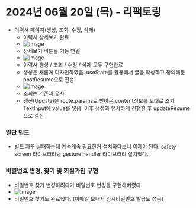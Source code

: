 # 2024년 06월 20일 (목) - 리팩토링
- 이력서 페이지(생성, 조회, 수정, 삭제)
    - 이력서 상세보기 완료
    - ![image](https://github.com/ChaeDoll/TIL/assets/108540812/217cef0c-6808-4869-8421-ed10582137fa)
    - 상세보기 버튼들 기능 연결
    - ![image](https://github.com/ChaeDoll/TIL/assets/108540812/6ba97bb6-a9db-49b3-a730-5de8ac0cb638)
    - 이력서 생성 / 조회 / 수정 / 삭제 모두 구현완료
    - 생성은 새롭게 디자인하였음. useState를 활용해서 글을 작성하고 정의해둔 postResume으로 전송
    - ![image](https://github.com/ChaeDoll/TIL/assets/108540812/7d77668f-323d-4a71-8379-545f15a36891)
    - 조회는 기존과 유사
    - 갱신(Update)은 route.params로 받아온 content정보를 토대로 초기 TextInput에 value를 넣음. 이후 생성과 유사하게 진행한 후 updateResume으로 갱신

### 일단 빌드
- 빌드 자꾸 실패하는데 계속계속 필요한거 설치하다보니 이제야 된다. safety screen 라이브러리랑 gesture handler 라이브러리 설치했다.

### 비밀번호 변경, 찾기 및 회원가입 구현
- 비밀번호 찾기 변경하려다가 비밀번호 변경을 구현해버렸다.
- ![image](https://github.com/ChaeDoll/TIL/assets/108540812/746c7a8c-c844-41c6-b1be-aeeccaad3987)
- 비밀번호 찾기도 완료했다. (이메일 보내서 임시비밀번호 발급도 성공)
